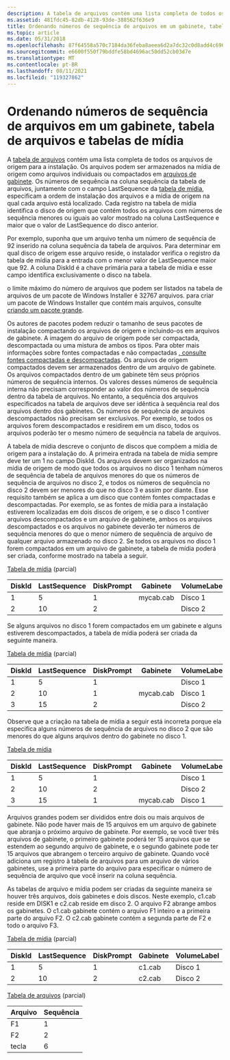 ```yaml
---
description: A tabela de arquivos contém uma lista completa de todos os arquivos de origem para a instalação.
ms.assetid: 481fdc45-82db-4128-93de-388562f636e9
title: Ordenando números de sequência de arquivos em um gabinete, tabela de arquivos e tabelas de mídia
ms.topic: article
ms.date: 05/31/2018
ms.openlocfilehash: 87f64558a570c7184da36feba8aeea6d2a7dc32c0d8add4c6963dece131c4849
ms.sourcegitcommit: e6600f550f79bddfe58bd4696ac50dd52cb03d7e
ms.translationtype: MT
ms.contentlocale: pt-BR
ms.lasthandoff: 08/11/2021
ms.locfileid: "119327862"
---
```

# <a name="ordering-file-sequence-numbers-in-a-cabinet-file-table-and-media-table"></a>Ordenando números de sequência de arquivos em um gabinete, tabela de arquivos e tabelas de mídia

A [tabela de arquivos](file-table.md) contém uma lista completa de todos os arquivos de origem para a instalação. Os arquivos podem ser armazenados na mídia de origem como arquivos individuais ou compactados em [arquivos de gabinete](cabinet-files.md). Os números de sequência na coluna sequência da tabela de arquivos, juntamente com o campo LastSequence da [tabela de mídia](media-table.md), especificam a ordem de instalação dos arquivos e a mídia de origem na qual cada arquivo está localizado. Cada registro na tabela de mídia identifica o disco de origem que contém todos os arquivos com números de sequência menores ou iguais ao valor mostrado na coluna LastSequence e maior que o valor de LastSequence do disco anterior.

Por exemplo, suponha que um arquivo tenha um número de sequência de 92 inserido na coluna sequência da tabela de arquivos. Para determinar em qual disco de origem esse arquivo reside, o instalador verifica o registro da tabela de mídia para a entrada com o menor valor de LastSequence maior que 92. A coluna DiskId é a chave primária para a tabela de mídia e esse campo identifica exclusivamente o disco na tabela.

o limite máximo do número de arquivos que podem ser listados na tabela de arquivos de um pacote de Windows Installer é 32767 arquivos. para criar um pacote de Windows Installer que contém mais arquivos, consulte [criando um pacote grande](authoring-a-large-package.md).

Os autores de pacotes podem reduzir o tamanho de seus pacotes de instalação compactando os arquivos de origem e incluindo-os em arquivos de gabinete. A imagem do arquivo de origem pode ser compactada, descompactada ou uma mistura de ambos os tipos. Para obter mais informações sobre fontes compactadas e não compactadas [, consulte fontes compactadas e descompactadas](compressed-and-uncompressed-sources.md). Os arquivos de origem compactados devem ser armazenados dentro de um arquivo de gabinete. Os arquivos compactados dentro de um gabinete têm seus próprios números de sequência internos. Os valores desses números de sequência interna não precisam corresponder ao valor dos números de sequência dentro da tabela de arquivos. No entanto, a sequência dos arquivos especificados na tabela de arquivos deve ser idêntica à sequência real dos arquivos dentro dos gabinetes. Os números de sequência de arquivos descompactados não precisam ser exclusivos. Por exemplo, se todos os arquivos forem descompactados e residirem em um disco, todos os arquivos poderão ter o mesmo número de sequência na tabela de arquivos.

A tabela de mídia descreve o conjunto de discos que compõem a mídia de origem para a instalação do. A primeira entrada na tabela de mídia sempre deve ter um 1 no campo DiskId. Os arquivos devem ser organizados na mídia de origem de modo que todos os arquivos no disco 1 tenham números de sequência de tabela de arquivos menores do que os números de sequência de arquivos no disco 2, e todos os números de sequência no disco 2 devem ser menores do que no disco 3 e assim por diante. Esse requisito também se aplica a um disco que contém fontes compactadas e descompactadas. Por exemplo, se as fontes de mídia para a instalação estiverem localizadas em dois discos de origem, e se o disco 1 contiver arquivos descompactados e um arquivo de gabinete, ambos os arquivos descompactados e os arquivos no gabinete deverão ter números de sequência menores do que o menor número de sequência de arquivo de qualquer arquivo armazenado no disco 2. Se todos os arquivos no disco 1 forem compactados em um arquivo de gabinete, a tabela de mídia poderá ser criada, conforme mostrado na tabela a seguir.

[Tabela de mídia](media-table.md) (parcial)



| DiskId | LastSequence | DiskPrompt | Gabinete   | VolumeLabel |
|--------|--------------|------------|-----------|-------------|
| 1      | 5            | 1          | mycab.cab | Disco 1      |
| 2      | 10           | 2          |           | Disco 2      |



 

Se alguns arquivos no disco 1 forem compactados em um gabinete e alguns estiverem descompactados, a tabela de mídia poderá ser criada da seguinte maneira.

[Tabela de mídia](media-table.md) (parcial)



| DiskId | LastSequence | DiskPrompt | Gabinete   | VolumeLabel |
|--------|--------------|------------|-----------|-------------|
| 1      | 5            | 1          |           | Disco 1      |
| 2      | 10           | 1          | mycab.cab | Disco 1      |
| 3      | 15           | 2          |           | Disco 2      |



 

Observe que a criação na tabela de mídia a seguir está incorreta porque ela especifica alguns números de sequência de arquivos no disco 2 que são menores do que alguns arquivos dentro do gabinete no disco 1.

[Tabela de mídia](media-table.md)



| DiskId | LastSequence | DiskPrompt | Gabinete   | VolumeLabel |
|--------|--------------|------------|-----------|-------------|
| 1      | 5            | 1          |           | Disco 1      |
| 2      | 10           | 2          |           | Disco 2      |
| 3      | 15           | 1          | mycab.cab | Disco 1      |



 

Arquivos grandes podem ser divididos entre dois ou mais arquivos de gabinete. Não pode haver mais de 15 arquivos em um arquivo de gabinete que abranja o próximo arquivo de gabinete. Por exemplo, se você tiver três arquivos de gabinete, o primeiro gabinete poderá ter 15 arquivos que se estendem ao segundo arquivo de gabinete, e o segundo gabinete pode ter 15 arquivos que abrangem o terceiro arquivo de gabinete. Quando você adiciona um registro à tabela de arquivos para um arquivo de vários gabinetes, use a primeira parte do arquivo para especificar o número de sequência de arquivo que você inserir na coluna sequência.

As tabelas de arquivo e mídia podem ser criadas da seguinte maneira se houver três arquivos, dois gabinetes e dois discos. Neste exemplo, c1.cab reside em DISK1 e c2.cab reside em disco 2. O arquivo F2 abrange ambos os gabinetes. O c1.cab gabinete contém o arquivo F1 inteiro e a primeira parte do arquivo F2. O c2.cab gabinete contém a segunda parte de F2 e todo o arquivo F3.

[Tabela de mídia](media-table.md) (parcial)



| DiskId | LastSequence | DiskPrompt | Gabinete | VolumeLabel |
|--------|--------------|------------|---------|-------------|
| 1      | 5            | 1          | c1.cab  | Disco 1      |
| 2      | 10           | 2          | c2.cab  | Disco 2      |



 

[Tabela de arquivos](file-table.md) (parcial)



| Arquivo | Sequência |
|------|----------|
| F1   | 1        |
| F2   | 2        |
| tecla   | 6        |



 

 

 



